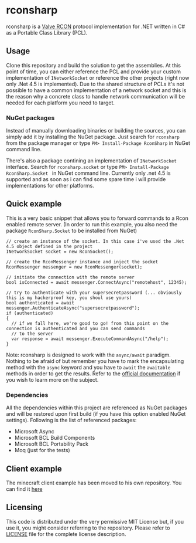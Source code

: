 # rconsharp

rconsharp is a [Valve RCON](https://developer.valvesoftware.com/wiki/Source_RCON_Protocol) protocol implementation for .NET written in C# as a Portable Class Library (PCL).

## Usage

Clone this repository and build the solution to get the assemblies. At this point of time, you can either reference the PCL and provide your custom implementation of `INetworkSocket` or reference the other projects (right now only .Net 4.5 is implemented).
Due to the shared structure of PCLs it's not possible to have a common implementation of a network socket and this is the reason why a concrete class to handle network communication will be needed for each platform you need to target.

### NuGet packages

Instead of manually downloading binaries or building the sources, you can simply add it by installing the NuGet package. Just search for `rconsharp` from the package manager or type `PM> Install-Package RconSharp` in NuGet command line.

There's also a package contining an implementation of `INetworkSocket` interface. Search for `rconsharp.socket` or type `PM> Install-Package RconSharp.Socket ` in NuGet command line.
Currently only .net 4.5 is supported and as soon as i can find some spare time i will provide implementations for other platforms.

## Quick example

This is a very basic snippet that allows you to forward commands to a Rcon enabled remote server.
(In order to run this example, you also need the package `RconSharp.Socket` to be installed from NuGet)

```
// create an instance of the socket. In this case i've used the .Net 4.5 object defined in the project
INetworkSocket socket = new RconSocket();

// create the RconMessenger instance and inject the socket
RconMessenger messenger = new RconMessenger(socket);

// initiate the connection with the remote server
bool isConnected = await messenger.ConnectAsync("remotehost", 12345);

// try to authenticate with your supersecretpassword (... obviously this is my hackerproof key, you shoul use yours)
bool authenticated = await messenger.AuthenticateAsync("supersecretpassword");
if (authenticated)
{
  // if we fall here, we're good to go! from this point on the connection is authenticated and you can send commands 
  // to the server
  var response = await messenger.ExecuteCommandAsync("/help");
}
```

Note: rconsharp is designed to work with the `async/await` paradigm. Nothing to be afraid of but remember you have to mark the encapsulating method with the `async` keyword and you have to `await` the `awaitable` methods in order to get the results. Refer to the [official documentation](http://msdn.microsoft.com/en-us/library/hh191443.aspx) if you wish to learn more on the subject.

### Dependencies

All the dependencies within this project are referenced as NuGet packages and will be restored upon first build (if you have this option enabled NuGet settings).
Following is the list of referenced packages:
* Microsoft Async
* Microsoft BCL Build Components
* Microsoft BCL Portability Pack
* Moq (just for the tests)


## Client example

The minecraft client example has been moved to his own repository. You can find it [here](https://github.com/stefanodriussi/minecraft-remote-controller)

## Licensing

This code is distributed under the very permissive MIT License but, if you use it, you might consider referring to the repository. Please refer to [LICENSE](./LICENSE) file for the complete license description.
